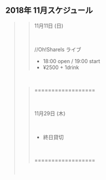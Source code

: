 ## 2018年 11月スケジュール

>> 11月11日 (日)
>> 
>> <br/>
>> 
>> //Oh!Sharels ライブ                
>> - 18:00 open / 19:00 start
>> - ¥2500 + 1drink
>
> <br/>
>
>> ==================
>> 
>> <br/>
>> 
>> 11月29日 (木)
>> 
>> <br/>
>> 
>> - 終日貸切
>> 
>> <br/>
>> 
>> ==================
>
> <br/>
